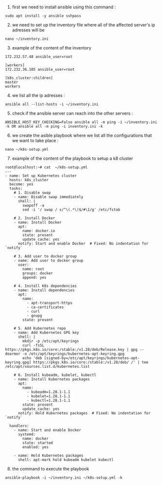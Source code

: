 1. first  we need to install ansible using this command :

```
sudo apt install -y ansible sshpass
```
2. we need to set up the inventory file where all of the affected server's ip adresses will be

```
nano ~/inventory.ini
```
3. example of the content of the inventory
```
172.232.57.48 ansible_user=root

[workers]
172.232.36.105 ansible_user=root

[k8s_cluster:children]
master
workers

```
4. we list all the ip adresses :
```
ansible all --list-hosts -i ~/inventory.ini
```

5. check if the ansible server can reach into the other servers :

```
ANSIBLE_HOST_KEY_CHECKING=False ansible all -m ping -i ~/inventory.ini -k OR ansible all -m ping -i inventory.ini -k 
```

6. we create the asible playbook where we list all the configurations that we want to take place :

```
nano ~/k8s-setup.yml
```

7. example of the content of the playbook to setup a k8 cluster

```
root@localhost:~# cat  ~/k8s-setup.yml
---
- name: Set up Kubernetes cluster
  hosts: k8s_cluster
  become: yes
  tasks:
    # 1. Disable swap
    - name: Disable swap immediately
      shell: |
        swapoff -a
        sed -i '/ swap / s/^\(.*\)$/#\1/g' /etc/fstab

    # 2. Install Docker
    - name: Install Docker
      apt:
        name: docker.io
        state: present
        update_cache: yes
      notify: Start and enable Docker  # Fixed: No indentation for `notify`

    # 3. Add user to docker group
    - name: Add user to docker group
      user:
        name: root
        groups: docker
        append: yes

    # 4. Install K8s dependencies
    - name: Install dependencies
      apt:
        name:
          - apt-transport-https
          - ca-certificates
          - curl
          - gnupg
        state: present

    # 5. Add Kubernetes repo
    - name: Add Kubernetes GPG key
      shell: |
        mkdir -p /etc/apt/keyrings
        curl -fsSL https://pkgs.k8s.io/core:/stable:/v1.28/deb/Release.key | gpg --dearmor -o /etc/apt/keyrings/kubernetes-apt-keyring.gpg
        echo 'deb [signed-by=/etc/apt/keyrings/kubernetes-apt-keyring.gpg] https://pkgs.k8s.io/core:/stable:/v1.28/deb/ /' | tee /etc/apt/sources.list.d/kubernetes.list

    # 6. Install kubeadm, kubelet, kubectl
    - name: Install Kubernetes packages
      apt:
        name:
          - kubeadm=1.28.1-1.1
          - kubelet=1.28.1-1.1
          - kubectl=1.28.1-1.1
        state: present
        update_cache: yes
      notify: Hold Kubernetes packages  # Fixed: No indentation for `notify`

  handlers:
    - name: Start and enable Docker
      systemd:
        name: docker
        state: started
        enabled: yes

    - name: Hold Kubernetes packages
      shell: apt-mark hold kubeadm kubelet kubectl

```
8. the command to execute the playbook

```
ansible-playbook -i ~/inventory.ini ~/k8s-setup.yml -k
```


   









   
